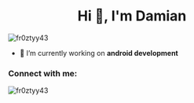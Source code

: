 

<h1 align="center">Hi 👋, I'm Damian</h1>
<p align="left"> <img src="https://komarev.com/ghpvc/?username=fr0ztyy43&label=Profile%20views&color=0e75b6&style=flat" alt="fr0ztyy43" /> </p>

- 🔭 I’m currently working on **android development**

<h3 align="left">Connect with me:</h3>
<p align="left">
</p>

<p><img align="center" src="https://github-readme-streak-stats.herokuapp.com/?user=fr0ztyy43&" alt="fr0ztyy43" /></p>
